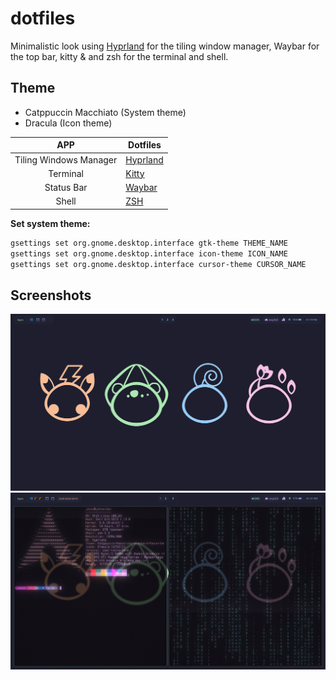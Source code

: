 # dotfiles

Minimalistic look using [Hyprland](https://hyprland.org/) for the tiling window manager, Waybar for the top bar, kitty & and zsh for the terminal and shell.

## Theme 

- Catppuccin Macchiato (System theme)
- Dracula (Icon theme)

|APP | Dotfiles |
|:---:|-----------| 
| Tiling Windows Manager| [Hyprland](https://github.com/JanSolo1/dotfiles/tree/main/hyprland/.config/hypr) |
| Terminal | [Kitty](https://github.com/JanSolo1/dotfiles/tree/main/kitty/.config/kitty) |
| Status Bar| [Waybar](https://github.com/JanSolo1/dotfiles/tree/main/waybar/.config/waybar) |
| Shell | [ZSH](https://github.com/JanSolo1/dotfiles/tree/main/zshrc) |

**Set system theme:**

```bash
gsettings set org.gnome.desktop.interface gtk-theme THEME_NAME
gsettings set org.gnome.desktop.interface icon-theme ICON_NAME
gsettings set org.gnome.desktop.interface cursor-theme CURSOR_NAME
```
## Screenshots 
![screenshot1](screenshot1.png)
![screenshot2](screenshot2.png)
